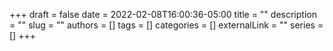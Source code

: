 +++ 
draft = false
date = 2022-02-08T16:00:36-05:00
title = ""
description = ""
slug = ""
authors = []
tags = []
categories = []
externalLink = ""
series = []
+++
